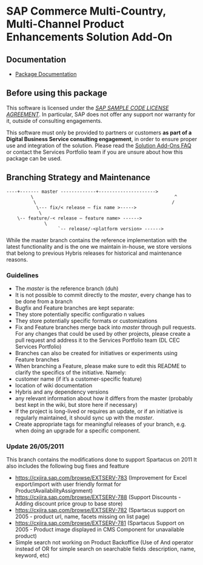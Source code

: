 # SAP Commerce Multi-Country, Multi-Channel Product Enhancements Solution Add-On

## Documentation

* [Package Documentation](https://wiki.hybris.com/display/servportfolio/Multi-Country+Add-On+-+Consultant+Guide)

## Before using this package

This software is licensed under the *[SAP SAMPLE CODE LICENSE AGREEMENT](LICENSE.txt)*. In particular, SAP does not offer any support nor warranty for it, outside of consulting engagements.

This software must only be provided to partners or customers **as part of a Digital Business Service consulting engagement**, in order to ensure proper use and integration of the solution. Please read the [Solution Add-Ons FAQ](https://wiki.hybris.com/display/servportfolio/Services+Portfolio+-+Solution+Add-Ons+FAQ) or contact the Services Portfolio team if you are unsure about how this package can be used.

## Branching Strategy and Maintenance

    ----+------- master -------------+--------------------->
             \                                                    ^
              \                                                  /
               \--- fix/< release – fix name >----->
                \
	    \-- feature/-< release – feature name> ------>
                  \
                       `-- release/-<platform version> ------>


While the master branch contains the reference implementation with the latest functionality and is the one we maintain in-house, we store versions that belong to previous Hybris releases for historical and maintenance reasons.

### Guidelines

* The *master* is the reference branch (duh)
* It is not possible to commit directly to the *master*, every change has to be done from a branch
* Bugfix and Feature branches are kept separate:
* They store potentially specific configuratio	n values
* They store potentially specific formats or customizations
* Fix and Feature branches merge back into *master* through pull requests. For any changes that could be used by other projects, please create a pull request and address it to the Services Portfolio team (DL CEC Services Portfolio)
* Branches can also be created for initiatives or experiments using Feature branches
* When branching a Feature, please make sure to edit this README to clarify the specifics of the initiative. Namely:
* customer name (if it’s a customer-specific feature)
* location of wiki documentation
* Hybris and any dependency versions
* any relevant information about how it differs from the master
(probably best kept in the wiki, but store here if necessary)
* If the project is long-lived or requires an update, or if an
initiative is regularly maintained, it should sync up with the *master*.
* Create appropriate tags for meaningful releases of your branch,
e.g. when doing an upgrade for a specific component.
<s></s>

### Update 26/05/2011
This branch contains the modifications done to support Spartacus on 2011
It also includes the following bug fixes and featture
 - https://cxjira.sap.com/browse/EXTSERV-783 (Improvement for Excel export/import with user friendly format for ProductAvailabilityAssignment)
 - https://cxjira.sap.com/browse/EXTSERV-788 (Support Discounts - Adding discount price group to base store)
 - https://cxjira.sap.com/browse/EXTSERV-782 (Spartacus support on 2005 - product url, name, facets missing on list page)
 - https://cxjira.sap.com/browse/EXTSERV-781 (Spartacus Support on 2005 - Product image displayed in CMS Component for unavailable product)
 - Simple search not working on Product Backoffice (Use of And operator instead of OR for simple search on searchable fields :description, name, keyword, etc)
